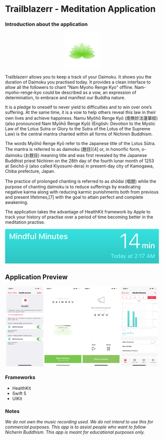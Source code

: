 # Trailblazerr - Meditation Application
### Introduction about the application

<p align = "center">
<img src = "Assets/Logo.png" width = "24%" height = "24%">
</p>

Trailblazerr allows you to keep a track of your Daimoku. It shows you the duration of Daimoku you practised today. It provides a clean interface to allow all the followers to chant "Nam Myoho Renge Kyo" offline. Nam-myoho-renge-kyo could be described as a vow, an expression of determination, to embrace and manifest our Buddha nature. 

It is a pledge to oneself to never yield to difficulties and to win over one’s suffering. At the same time, it is a vow to help others reveal this law in their own lives and achieve happiness. Namu Myōhō Renge Kyō (南無妙法蓮華經) (also pronounced Nam Myōhō Renge Kyō) (English: Devotion to the Mystic Law of the Lotus Sutra or Glory to the Sutra of the Lotus of the Supreme Law) is the central mantra chanted within all forms of Nichiren Buddhism.

The words Myōhō Renge Kyō refer to the Japanese title of the Lotus Sūtra. The mantra is referred to as daimoku (題目)[4] or, in honorific form, o-daimoku (お題目) meaning title and was first revealed by the Japanese Buddhist priest Nichiren on the 28th day of the fourth lunar month of 1253 at Seichō-ji (also called Kiyosumi-dera) in present-day city of Kamogawa, Chiba prefecture, Japan.

The practice of prolonged chanting is referred to as shōdai (唱題) while the purpose of chanting daimoku is to reduce sufferings by eradicating negative karma along with reducing karmic punishments both from previous and present lifetimes,[7] with the goal to attain perfect and complete awakening.

The application takes the advantage of HealthKit framework by Apple to track your history of practise over a period of time becoming better in the meditation practise. 

<p align = "center"><img src = "Assets/mindfulness.png"></p>

## Application Preview
<p align = "center">
<img src = "Assets/1.PNG" width = "24%" height = "24%">
<img src = "Assets/2.PNG" width = "24%" height = "24%">
<img src = "Assets/3.PNG" width = "24%" height = "24%">
<img src = "Assets/4.PNG" width = "24%" height = "24%">
</p>

### Frameworks
- HealthKit
- Swift 5
- UIKit

### Notes
<i>We do not own the music recording used. We do not intend to use this for commercial purposes. This app is to assist people who want to follow Nicherin Buddhism. This app is meant for educational purposes only.</i>
